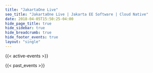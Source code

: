 ```yaml
---
title: "JakartaOne Live"
seo_title: "JakartaOne Live | Jakarta EE Software | Cloud Native"
date: 2018-04-05T15:50:25-04:00
hide_page_title: true
hide_sidebar: true
hide_breadcrumb: true
hide_footer_events: true
layout: "single"
--- 
```


{{< active-events >}}

{{< past_events >}}